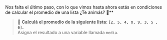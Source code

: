Nos falta el último paso, con lo que vimos hasta ahora estás en condiciones de calcular el promedio de una lista ¿Te animás? :muscle:**<br>
> :memo: **Calculá el promedio de la siguiente lista: `[2, 5, 4, 8, 9, 3, 5 , 6]`.**<br>
> Asigna el resultado a una variable llamada `media`.